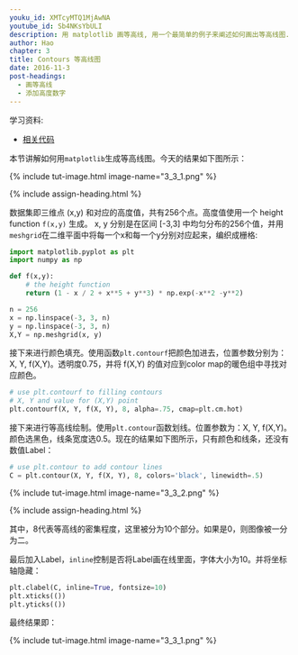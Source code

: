 ```yaml
---
youku_id: XMTcyMTQ1MjAwNA
youtube_id: Sb4NKsYbULI
description: 用 matplotlib 画等高线, 用一个最简单的例子来阐述如何画出等高线图.
author: Hao
chapter: 3
title: Contours 等高线图
date: 2016-11-3
post-headings:
  - 画等高线
  - 添加高度数字
---
```


学习资料:
  * [相关代码](https://github.com/MorvanZhou/tutorials/blob/master/matplotlibTUT/plt12_contours.py)

本节讲解如何用`matplotlib`生成等高线图。今天的结果如下图所示：

{% include tut-image.html image-name="3_3_1.png" %}

{% include assign-heading.html %}


数据集即三维点 (x,y) 和对应的高度值，共有256个点。高度值使用一个 height function `f(x,y)` 生成。
x, y 分别是在区间 [-3,3] 中均匀分布的256个值，并用`meshgrid`在二维平面中将每一个x和每一个y分别对应起来，编织成栅格:

```python
import matplotlib.pyplot as plt
import numpy as np

def f(x,y):
    # the height function
    return (1 - x / 2 + x**5 + y**3) * np.exp(-x**2 -y**2)

n = 256
x = np.linspace(-3, 3, n)
y = np.linspace(-3, 3, n)
X,Y = np.meshgrid(x, y)
```

接下来进行颜色填充。使用函数`plt.contourf`把颜色加进去，位置参数分别为：X, Y, f(X,Y)。透明度0.75，并将 f(X,Y) 的值对应到color map的暖色组中寻找对应颜色。

```python
# use plt.contourf to filling contours
# X, Y and value for (X,Y) point
plt.contourf(X, Y, f(X, Y), 8, alpha=.75, cmap=plt.cm.hot)
```


接下来进行等高线绘制。使用`plt.contour`函数划线。位置参数为：X, Y, f(X,Y)。颜色选黑色，线条宽度选0.5。现在的结果如下图所示，只有颜色和线条，还没有数值Label：

```python
# use plt.contour to add contour lines
C = plt.contour(X, Y, f(X, Y), 8, colors='black', linewidth=.5)
```

{% include tut-image.html image-name="3_3_2.png" %}

{% include assign-heading.html %}

其中，8代表等高线的密集程度，这里被分为10个部分。如果是0，则图像被一分为二。

最后加入Label，`inline`控制是否将Label画在线里面，字体大小为10。并将坐标轴隐藏：

```python
plt.clabel(C, inline=True, fontsize=10)
plt.xticks(())
plt.yticks(())
```

最终结果即：

{% include tut-image.html image-name="3_3_1.png" %}













